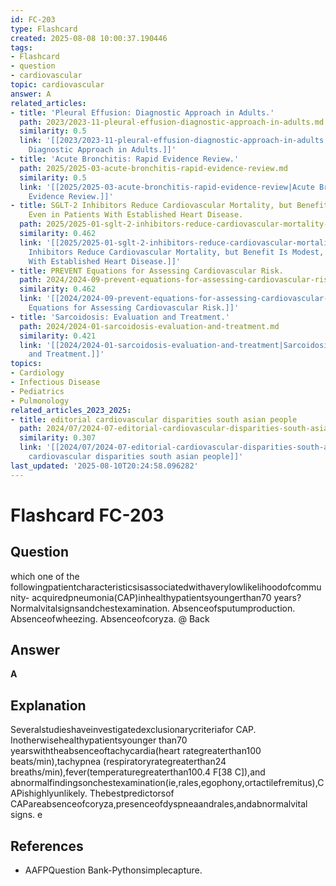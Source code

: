 ```yaml
---
id: FC-203
type: Flashcard
created: 2025-08-08 10:00:37.190446
tags:
- Flashcard
- question
- cardiovascular
topic: cardiovascular
answer: A
related_articles:
- title: 'Pleural Effusion: Diagnostic Approach in Adults.'
  path: 2023/2023-11-pleural-effusion-diagnostic-approach-in-adults.md
  similarity: 0.5
  link: '[[2023/2023-11-pleural-effusion-diagnostic-approach-in-adults|Pleural Effusion:
    Diagnostic Approach in Adults.]]'
- title: 'Acute Bronchitis: Rapid Evidence Review.'
  path: 2025/2025-03-acute-bronchitis-rapid-evidence-review.md
  similarity: 0.5
  link: '[[2025/2025-03-acute-bronchitis-rapid-evidence-review|Acute Bronchitis: Rapid
    Evidence Review.]]'
- title: SGLT-2 Inhibitors Reduce Cardiovascular Mortality, but Benefit Is Modest,
    Even in Patients With Established Heart Disease.
  path: 2025/2025-01-sglt-2-inhibitors-reduce-cardiovascular-mortality-but-benefi.md
  similarity: 0.462
  link: '[[2025/2025-01-sglt-2-inhibitors-reduce-cardiovascular-mortality-but-benefi|SGLT-2
    Inhibitors Reduce Cardiovascular Mortality, but Benefit Is Modest, Even in Patients
    With Established Heart Disease.]]'
- title: PREVENT Equations for Assessing Cardiovascular Risk.
  path: 2024/2024-09-prevent-equations-for-assessing-cardiovascular-risk.md
  similarity: 0.462
  link: '[[2024/2024-09-prevent-equations-for-assessing-cardiovascular-risk|PREVENT
    Equations for Assessing Cardiovascular Risk.]]'
- title: 'Sarcoidosis: Evaluation and Treatment.'
  path: 2024/2024-01-sarcoidosis-evaluation-and-treatment.md
  similarity: 0.421
  link: '[[2024/2024-01-sarcoidosis-evaluation-and-treatment|Sarcoidosis: Evaluation
    and Treatment.]]'
topics:
- Cardiology
- Infectious Disease
- Pediatrics
- Pulmonology
related_articles_2023_2025:
- title: editorial cardiovascular disparities south asian people
  path: 2024/07/2024-07-editorial-cardiovascular-disparities-south-asian-people.md
  similarity: 0.307
  link: '[[2024/07/2024-07-editorial-cardiovascular-disparities-south-asian-people|editorial
    cardiovascular disparities south asian people]]'
last_updated: '2025-08-10T20:24:58.096282'
---
```


# Flashcard FC-203

## Question

which one of the followingpatientcharacteristicsisassociatedwithaverylowlikelihoodofcommunity- acquiredpneumonia(CAP)inhealthypatientsyoungerthan70 years? Normalvitalsignsandchestexamination. Absenceofsputumproduction. Absenceofwheezing. Absenceofcoryza. @ Back

## Answer

**A**

## Explanation

Severalstudieshaveinvestigatedexclusionarycriteriafor CAP. Inotherwisehealthypatientsyounger than70 yearswiththeabsenceoftachycardia(heart rategreaterthan100 beats/min),tachypnea (respiratoryrategreaterthan24 breaths/min),fever(temperaturegreaterthan100.4 F[38 C]),and abnormalfindingsonchestexamination(ie,rales,egophony,ortactilefremitus),CAPishighlyunlikely. Thebestpredictorsof CAPareabsenceofcoryza,presenceofdyspneaandrales,andabnormalvital signs. e

## References

- AAFPQuestion Bank-Pythonsimplecapture.


